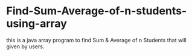 # Find-Sum-Average-of-n-students-using-array
this is a java array program to find Sum &amp; Average of n Students that will given by users.
